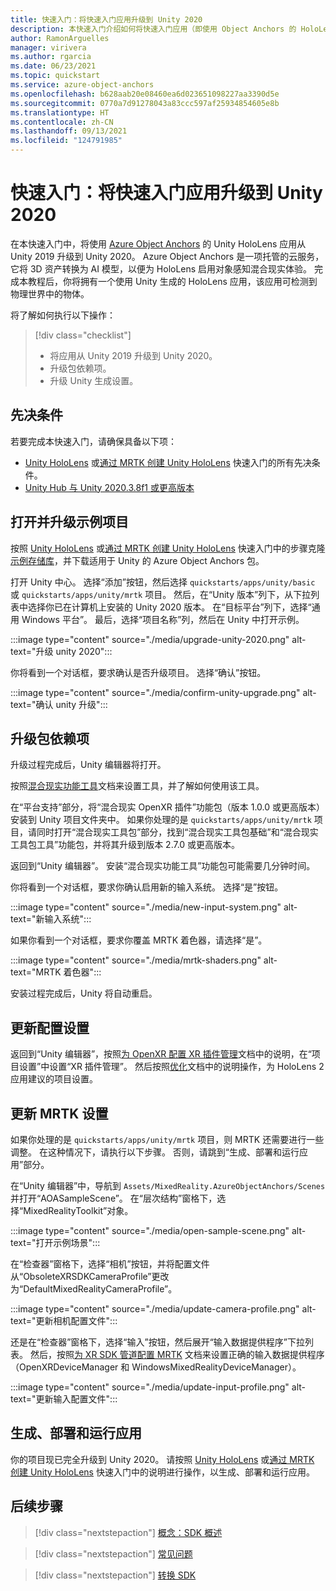 ```yaml
---
title: 快速入门：将快速入门应用升级到 Unity 2020
description: 本快速入门介绍如何将快速入门应用（即使用 Object Anchors 的 HoloLens Unity 应用）升级到 Unity 2020 版本。
author: RamonArguelles
manager: virivera
ms.author: rgarcia
ms.date: 06/23/2021
ms.topic: quickstart
ms.service: azure-object-anchors
ms.openlocfilehash: b628aab20e08460ea6d023651098227aa3390d5e
ms.sourcegitcommit: 0770a7d91278043a83ccc597af25934854605e8b
ms.translationtype: HT
ms.contentlocale: zh-CN
ms.lasthandoff: 09/13/2021
ms.locfileid: "124791985"
---
```

# <a name="quickstart-upgrade-quickstart-app-to-unity-2020"></a>快速入门：将快速入门应用升级到 Unity 2020

在本快速入门中，将使用 [Azure Object Anchors](../overview.md) 的 Unity HoloLens 应用从 Unity 2019 升级到 Unity 2020。 Azure Object Anchors 是一项托管的云服务，它将 3D 资产转换为 AI 模型，以便为 HoloLens 启用对象感知混合现实体验。 完成本教程后，你将拥有一个使用 Unity 生成的 HoloLens 应用，该应用可检测到物理世界中的物体。

将了解如何执行以下操作：

> [!div class="checklist"]
> * 将应用从 Unity 2019 升级到 Unity 2020。
> * 升级包依赖项。
> * 升级 Unity 生成设置。

## <a name="prerequisites"></a>先决条件

若要完成本快速入门，请确保具备以下项：

* [Unity HoloLens](get-started-unity-hololens.md) 或[通过 MRTK 创建 Unity HoloLens](get-started-unity-hololens-mrtk.md) 快速入门的所有先决条件。
* <a href="https://unity3d.com/get-unity/download" target="_blank">Unity Hub 与 Unity 2020.3.8f1 或更高版本</a>

## <a name="open-and-upgrade-the-sample-project"></a>打开并升级示例项目

按照 [Unity HoloLens](get-started-unity-hololens.md) 或[通过 MRTK 创建 Unity HoloLens](get-started-unity-hololens-mrtk.md) 快速入门中的步骤克隆[示例存储库](https://github.com/Azure/azure-object-anchors)，并下载适用于 Unity 的 Azure Object Anchors 包。

打开 Unity 中心。 选择“添加”按钮，然后选择 `quickstarts/apps/unity/basic` 或 `quickstarts/apps/unity/mrtk` 项目。 然后，在“Unity 版本”列下，从下拉列表中选择你已在计算机上安装的 Unity 2020 版本。 在“目标平台”列下，选择“通用 Windows 平台”。 最后，选择“项目名称”列，然后在 Unity 中打开示例。

:::image type="content" source="./media/upgrade-unity-2020.png" alt-text="升级 unity 2020":::

你将看到一个对话框，要求确认是否升级项目。 选择“确认”按钮。

:::image type="content" source="./media/confirm-unity-upgrade.png" alt-text="确认 unity 升级":::

## <a name="upgrade-package-dependencies"></a>升级包依赖项

升级过程完成后，Unity 编辑器将打开。

按照<a href="/windows/mixed-reality/develop/unity/welcome-to-mr-feature-tool" target="_blank">混合现实功能工具</a>文档来设置工具，并了解如何使用该工具。

在“平台支持”部分，将“混合现实 OpenXR 插件”功能包（版本 1.0.0 或更高版本）安装到 Unity 项目文件夹中。 如果你处理的是 `quickstarts/apps/unity/mrtk` 项目，请同时打开“混合现实工具包”部分，找到“混合现实工具包基础”和“混合现实工具包工具”功能包，并将其升级到版本 2.7.0 或更高版本。

返回到“Unity 编辑器”。 安装“混合现实功能工具”功能包可能需要几分钟时间。

你将看到一个对话框，要求你确认启用新的输入系统。 选择“是”按钮。

:::image type="content" source="./media/new-input-system.png" alt-text="新输入系统":::

 如果你看到一个对话框，要求你覆盖 MRTK 着色器，请选择“是”。

:::image type="content" source="./media/mrtk-shaders.png" alt-text="MRTK 着色器":::

安装过程完成后，Unity 将自动重启。

## <a name="update-configuration-settings"></a>更新配置设置

返回到“Unity 编辑器”，按照<a href="/windows/mixed-reality/develop/unity/xr-project-setup#configuring-xr-plugin-management-for-openxr" target="_blank">为 OpenXR 配置 XR 插件管理</a>文档中的说明，在“项目设置”中设置“XR 插件管理”。 然后按照<a href="/windows/mixed-reality/develop/unity/xr-project-setup#optimization" target="_blank">优化</a>文档中的说明操作，为 HoloLens 2 应用建议的项目设置。

## <a name="update-mrtk-settings"></a>更新 MRTK 设置

如果你处理的是 `quickstarts/apps/unity/mrtk` 项目，则 MRTK 还需要进行一些调整。 在这种情况下，请执行以下步骤。 否则，请跳到“生成、部署和运行应用”部分。

在“Unity 编辑器”中，导航到 `Assets/MixedReality.AzureObjectAnchors/Scenes` 并打开“AOASampleScene”。 在“层次结构”窗格下，选择“MixedRealityToolkit”对象。

:::image type="content" source="./media/open-sample-scene.png" alt-text="打开示例场景":::

在“检查器”窗格下，选择“相机”按钮，并将配置文件从“ObsoleteXRSDKCameraProfile”更改为“DefaultMixedRealityCameraProfile”。

:::image type="content" source="./media/update-camera-profile.png" alt-text="更新相机配置文件":::

还是在“检查器”窗格下，选择“输入”按钮，然后展开“输入数据提供程序”下拉列表。 然后，按照<a href="/windows/mixed-reality/mrtk-unity/configuration/getting-started-with-mrtk-and-xrsdk#configuring-mrtk-for-the-xr-sdk-pipeline" target="_blank">为 XR SDK 管道配置 MRTK</a> 文档来设置正确的输入数据提供程序（OpenXRDeviceManager 和 WindowsMixedRealityDeviceManager）。

:::image type="content" source="./media/update-input-profile.png" alt-text="更新输入配置文件":::

## <a name="build-deploy-and-run-the-app"></a>生成、部署和运行应用

你的项目现已完全升级到 Unity 2020。 请按照 [Unity HoloLens](get-started-unity-hololens.md) 或[通过 MRTK 创建 Unity HoloLens](get-started-unity-hololens-mrtk.md) 快速入门中的说明进行操作，以生成、部署和运行应用。

## <a name="next-steps"></a>后续步骤

> [!div class="nextstepaction"]
> [概念：SDK 概述](../concepts/sdk-overview.md)

> [!div class="nextstepaction"]
> [常见问题](../faq.md)

> [!div class="nextstepaction"]
> [转换 SDK](/dotnet/api/overview/azure/mixedreality.objectanchors.conversion-readme-pre)
